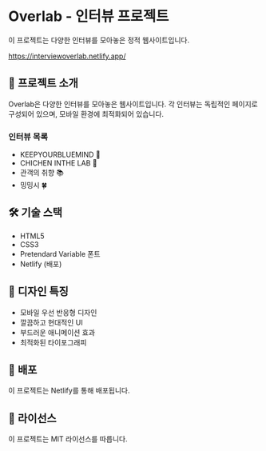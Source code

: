 # Overlab - 인터뷰 프로젝트

이 프로젝트는 다양한 인터뷰를 모아놓은 정적 웹사이트입니다.

https://interviewoverlab.netlify.app/

## 📱 프로젝트 소개

Overlab은 다양한 인터뷰를 모아놓은 웹사이트입니다. 각 인터뷰는 독립적인 페이지로 구성되어 있으며, 모바일 환경에 최적화되어 있습니다.

### 인터뷰 목록
- KEEPYOURBLUEMIND 💙
- CHICHEN INTHE LAB 🍗
- 관객의 취향 📚
- 밍밍시 🍀

## 🛠️ 기술 스택

- HTML5
- CSS3
- Pretendard Variable 폰트
- Netlify (배포)

## 🎨 디자인 특징

- 모바일 우선 반응형 디자인
- 깔끔하고 현대적인 UI
- 부드러운 애니메이션 효과
- 최적화된 타이포그래피

## 🚀 배포

이 프로젝트는 Netlify를 통해 배포됩니다.

## 📝 라이선스

이 프로젝트는 MIT 라이선스를 따릅니다. 
